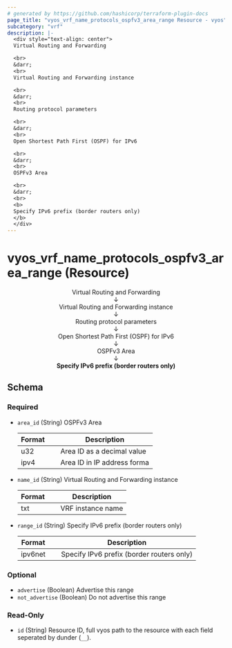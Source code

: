 ```yaml
---
# generated by https://github.com/hashicorp/terraform-plugin-docs
page_title: "vyos_vrf_name_protocols_ospfv3_area_range Resource - vyos"
subcategory: "vrf"
description: |-
  <div style="text-align: center">
  Virtual Routing and Forwarding

  <br>
  &darr;
  <br>
  Virtual Routing and Forwarding instance

  <br>
  &darr;
  <br>
  Routing protocol parameters

  <br>
  &darr;
  <br>
  Open Shortest Path First (OSPF) for IPv6

  <br>
  &darr;
  <br>
  OSPFv3 Area

  <br>
  &darr;
  <br>
  <b>
  Specify IPv6 prefix (border routers only)
  </b>
  </div>
---
```


# vyos_vrf_name_protocols_ospfv3_area_range (Resource)

<div style="text-align: center">
Virtual Routing and Forwarding

<br>
&darr;
<br>
Virtual Routing and Forwarding instance

<br>
&darr;
<br>
Routing protocol parameters

<br>
&darr;
<br>
Open Shortest Path First (OSPF) for IPv6

<br>
&darr;
<br>
OSPFv3 Area

<br>
&darr;
<br>
<b>
Specify IPv6 prefix (border routers only)
</b>
</div>



<!-- schema generated by tfplugindocs -->
## Schema

### Required

- `area_id` (String) OSPFv3 Area

    |  Format &emsp; | Description  |
    |----------|---------------|
    |  u32  &emsp; |  Area ID as a decimal value  |
    |  ipv4  &emsp; |  Area ID in IP address forma  |
- `name_id` (String) Virtual Routing and Forwarding instance

    |  Format &emsp; | Description  |
    |----------|---------------|
    |  txt  &emsp; |  VRF instance name  |
- `range_id` (String) Specify IPv6 prefix (border routers only)

    |  Format &emsp; | Description  |
    |----------|---------------|
    |  ipv6net  &emsp; |  Specify IPv6 prefix (border routers only)  |

### Optional

- `advertise` (Boolean) Advertise this range
- `not_advertise` (Boolean) Do not advertise this range

### Read-Only

- `id` (String) Resource ID, full vyos path to the resource with each field seperated by dunder (`__`).
